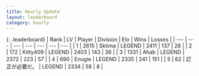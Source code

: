 ```yaml
---
title: Hourly Update
layout: leaderboard
category: hourly
---
```


{: .leaderboard}
| Rank | LV | Player | Division | Elo | Wins | Losses |
| --- | --- | --- | --- | --- | --- | --- |
| <span data-change="0">1</span> | 2615 | <span title="ID: 353063">Sktima</span> | LEGEND | <span data-change="0">2411</span> | <span data-change="0">137</span> | <span data-change="0">28</span> |
| <span data-change="0">2</span> | 172 | <span title="ID: 459203">Kitty409</span> | LEGEND | <span data-change="0">2403</span> | <span data-change="0">143</span> | <span data-change="0">36</span> |
| <span data-change="0">3</span> | 1331 | <span title="ID: 402846">Ahab</span> | LEGEND | <span data-change="4">2372</span> | <span data-change="2">223</span> | <span data-change="0">57</span> |
| <span data-change="0">4</span> | 690 | <span title="ID: 623502">Enugie</span> | LEGEND | <span data-change="0">2335</span> | <span data-change="0">241</span> | <span data-change="0">151</span> |
| <span data-change="0">5</span> | 62 | <span title="ID: 754604">訂正が必要だ。</span> | LEGEND | <span data-change="0">2334</span> | <span data-change="0">58</span> | <span data-change="0">8</span> |